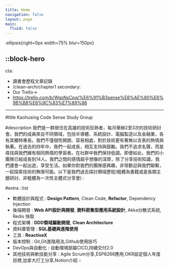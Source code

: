 ```yaml
---
title: Home
navigation: false
layout: page
main:
  fluid: false
---
```


:ellipsis{right=0px width=75% blur=150px}

::block-hero
---
cta:
  - 讀書會歷程文章記錄
  - /clean-arch/chapter1
secondary:
  - Our Trello→
  - https://trello.com/b/WgsNsCpq/%E6%91%B3sense%E8%AE%80%E6%9B%B8%E6%9C%83%E7%89%88
---

#title
Kaohusing Code Sense Study Group

#description
我們是一群居住在高雄的技術狂熱者，每月舉辦2至3次的技術研討會。我們的成員來自不同領域，包括半導體、系統設計、電腦製造以及金融業，各有其獨特專長。我們不僅個性開朗、容易相處，對於技術更有著無以言表的熱情與執著。在過去的四年中，我們一起成長，相互支持與鼓勵。我們不追求名聲，而是尋找與我們擁有相同熱情的學習者。在社群中我們保持低調，即便如此，我們的小團隊已經成長到14人。我們之間的感情超乎想像的深厚，除了分享技術知識，我們還會一起出遊，享受生活。如果你對我們的團隊感興趣，非常歡迎與我們聯繫，一起探索技術的無限可能。以下是我們過去探討領域歷程(粗體為書籍或是長期主題研討、非粗體為一次性主體式分享會) : 

#extra
  ::list
  - 軟體設計與程式 : **Design Pattern**, Clean Code, **Refactor**, Dependency Injection
  - 後端開發 : **Web API設計與開發**, **資料密集型應用系統設計**, Akka分散式系統, Redis 快取
  - 程式架構 : **DDD領域驅動開發**, **Clean Architecture**
  - 資料庫管理 : **SQL基礎與進階使用**
  - 工具 : **ReactiveX**
  - 版本控制 : Git,Git進階用法,Github使用技巧
  - DevOps與自動化 : 自動環境部屬CICD,持續交付2.0
  - 其他技術與軟技能分享 : Agile Scrum分享,ESP8266應用,OKR設定個人年度目標,加拿大打工分享,Notion介紹
::

 